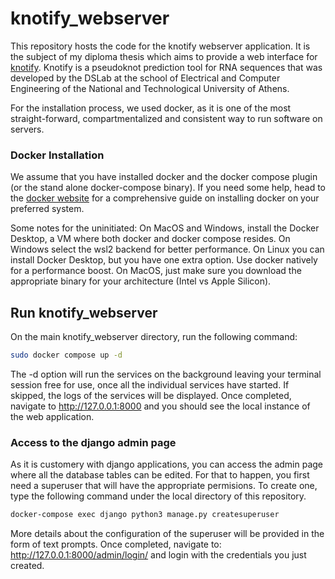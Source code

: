 # knotify_webserver
This repository hosts the code for the knotify webserver application. It is the subject of my diploma thesis which aims to provide a web interface for [knotify](https://github.com/ntua-dslab/knotify). Knotify is a pseudoknot prediction tool for RNA sequences that was developed by the DSLab at the school of Electrical and Computer Engineering of the National and Technological University of Athens.

For the installation process, we used docker, as it is one of the most straight-forward, compartmentalized and consistent way to run software on servers.

### Docker Installation
We assume that you have installed docker and the docker compose plugin (or the stand alone docker-compose binary). If you need some help, head to the [docker website](https://docs.docker.com/) for a comprehensive guide on installing docker on your preferred system.

Some notes for the uninitiated: On MacOS and Windows, install the Docker Desktop, a VM where both docker and docker compose resides. On Windows select the wsl2 backend for better performance. On Linux you can install Docker Desktop, but you have one extra option. Use docker natively for a performance boost. On MacOS, just make sure you download the appropriate binary for your architecture (Intel vs Apple Silicon).

## Run knotify_webserver
On the main knotify_webserver directory, run the following command:
```bash
sudo docker compose up -d
```
The -d option will run the services on the background leaving your terminal session free for use, once all the individual services have started. If skipped, the logs of the services will be displayed. Once completed, navigate to http://127.0.0.1:8000 and you should see the local instance of the web application.

### Access to the django admin page
As it is customery with django applications, you can access the admin page where all the database tables can be edited. For that to happen, you first need a superuser that will have the appropriate permisions. To create one, type the following command under the local directory of this repository.

```bash
docker-compose exec django python3 manage.py createsuperuser
```

More details about the configuration of the superuser will be provided in the form of text prompts. Once completed, navigate to: http://127.0.0.1:8000/admin/login/ and login with the credentials you just created.
